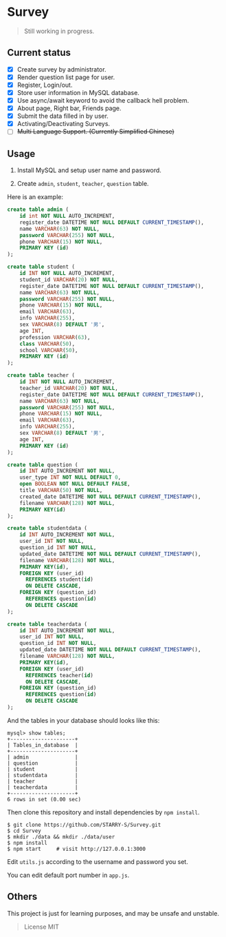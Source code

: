 # Survey

> Still working in progress.

## Current status

- [x] Create survey by administrator.
- [x] Render question list page for user.
- [x] Register, Login/out.
- [x] Store user information in MySQL database.
- [x] Use async/await keyword to avoid the callback hell problem.
- [x] About page, Right bar, Friends page.
- [x] Submit the data filled in by user.
- [x] Activating/Deactivating Surveys.
- [ ] ~~Multi Language Support. (Currently Simplified Chinese)~~

## Usage

1. Install MySQL and setup user name and password.

2. Create `admin`, `student`, `teacher`, `question` table.

Here is an example:

``` sql
create table admin (
    id int NOT NULL AUTO_INCREMENT,
    register_date DATETIME NOT NULL DEFAULT CURRENT_TIMESTAMP(),
    name VARCHAR(63) NOT NULL,
    password VARCHAR(255) NOT NULL,
    phone VARCHAR(15) NOT NULL,
    PRIMARY KEY (id)
);

create table student (
    id INT NOT NULL AUTO_INCREMENT,
    student_id VARCHAR(20) NOT NULL,
    register_date DATETIME NOT NULL DEFAULT CURRENT_TIMESTAMP(),
    name VARCHAR(63) NOT NULL,
    password VARCHAR(255) NOT NULL,
    phone VARCHAR(15) NOT NULL,
    email VARCHAR(63),
    info VARCHAR(255),
    sex VARCHAR(8) DEFAULT '男',
    age INT,
    profession VARCHAR(63),
    class VARCHAR(50),
    school VARCHAR(50),
    PRIMARY KEY (id)
);

create table teacher (
    id INT NOT NULL AUTO_INCREMENT,
    teacher_id VARCHAR(20) NOT NULL,
    register_date DATETIME NOT NULL DEFAULT CURRENT_TIMESTAMP(),
    name VARCHAR(63) NOT NULL,
    password VARCHAR(255) NOT NULL,
    phone VARCHAR(15) NOT NULL,
    email VARCHAR(63),
    info VARCHAR(255),
    sex VARCHAR(8) DEFAULT '男',
    age INT,
    PRIMARY KEY (id)
);

create table question (
    id INT AUTO_INCREMENT NOT NULL,
    user_type INT NOT NULL DEFAULT 0,
    open BOOLEAN NOT NULL DEFAULT FALSE,
    title VARCHAR(50) NOT NULL,
    created_date DATETIME NOT NULL DEFAULT CURRENT_TIMESTAMP(),
    filename VARCHAR(128) NOT NULL,
    PRIMARY KEY(id)
);

create table studentdata (
    id INT AUTO_INCREMENT NOT NULL,
    user_id INT NOT NULL,
    question_id INT NOT NULL,
    updated_date DATETIME NOT NULL DEFAULT CURRENT_TIMESTAMP(),
    filename VARCHAR(128) NOT NULL,
    PRIMARY KEY(id),
    FOREIGN KEY (user_id)
      REFERENCES student(id)
      ON DELETE CASCADE,
    FOREIGN KEY (question_id)
      REFERENCES question(id)
      ON DELETE CASCADE
);

create table teacherdata (
    id INT AUTO_INCREMENT NOT NULL,
    user_id INT NOT NULL,
    question_id INT NOT NULL,
    updated_date DATETIME NOT NULL DEFAULT CURRENT_TIMESTAMP(),
    filename VARCHAR(128) NOT NULL,
    PRIMARY KEY(id),
    FOREIGN KEY (user_id)
      REFERENCES teacher(id)
      ON DELETE CASCADE,
    FOREIGN KEY (question_id)
      REFERENCES question(id)
      ON DELETE CASCADE
);
```
And the tables in your database should looks like this:

``` text
mysql> show tables;
+---------------------+
| Tables_in_database  |
+---------------------+
| admin               |
| question            |
| student             |
| studentdata         |
| teacher             |
| teacherdata         |
+---------------------+
6 rows in set (0.00 sec)
```

Then clone this repository and install dependencies by `npm install`.

``` shell
$ git clone https://github.com/STARRY-S/Survey.git
$ cd Survey
$ mkdir ./data && mkdir ./data/user
$ npm install
$ npm start     # visit http://127.0.0.1:3000
```

Edit `utils.js` according to the username and password you set.

You can edit default port number in `app.js`.

## Others

This project is just for learning purposes, and may be unsafe and unstable.

> License MIT
